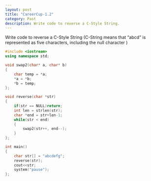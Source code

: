 ```yaml
---
layout: post
title: "CareerCup-1.2"
category: Past
description: Write code to reverse a C-Style String.
---
```


Write code to reverse a C-Style String (C-String means that “abcd” is represented as five characters, including the null character )

```cpp
#include <iostream>
using namespace std;

void swap2(char* a, char* b)
{ 
    char temp = *a;
    *a = *b;
    *b = temp;
};

void reverse(char *str)
{
    if(str == NULL)return;
    int len = strlen(str);
    char *end = str+len-1;
    while(str < end)
    {
        swap2(str++, end--);
    }
}; 

int main()
{
    char str[] = "abcdefg";
    reverse(str); 
    cout<<str;
    system("pause"); 
};
```